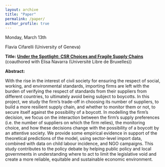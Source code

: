 ```yaml
---
layout: archive
title: "Paper"
permalink: /paper/
author_profile: true
---
```



Monday, March 13th

Flavia Cifarelli (University of Geneva)

**Title:** **<a href="https://gsipe-workshop.github.io/files/pending.pdf">Under the Spotlight: CSR Choices and Fragile Supply Chains</a>** (coauthored with Elisa Navarra (Université Libre de Bruxelles))

**Abstract:**

With the rise in the interest of civil society for ensuring the respect of social, working, and environmental standards, importing firms are left with the burden of verifying the respect of standards from their suppliers from different countries, to ultimately avoid being subject to boycotts. In this project, we study the firm’s trade-off in choosing its number of suppliers, to build a more resilient supply chain, and whether to monitor them or not, to secure itself against the possibility of a boycott. In modelling the firm’s decision, we focus on the interaction between the firm’s supply preferences (i.e. the number of suppliers on which the firm relies), the monitoring choice, and how these decisions change with the possibility of a boycott by an attentive society. We provide some empirical evidence in support of the theoretical predictions of the model, using sector-level import data, combined with data on child labour incidence, and NGO campaigns. This study contributes to the policy debate by helping public policy and local governments in understanding where to act to limit the legislative void and create a more reliable, equitable and sustainable economic environment.
